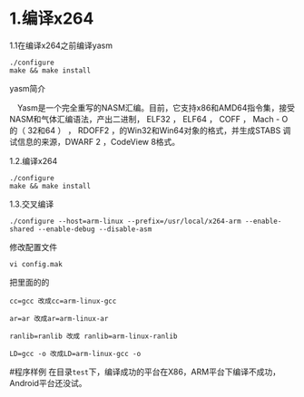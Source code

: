 # 1.编译x264
1.1在编译x264之前编译yasm

	./configure
	make && make install
yasm简介

&emsp;Yasm是一个完全重写的NASM汇编。目前，它支持x86和AMD64指令集，接受NASM和气体汇编语法，产出二进制， ELF32 ， ELF64 ， COFF ， Mach - O的（ 32和64 ） ， RDOFF2 ，的Win32和Win64对象的格式，并生成STABS 调试信息的来源，DWARF 2 ，CodeView 8格式。

1.2.编译x264

	./configure
	make && make install
1.3.交叉编译

	./configure --host=arm-linux --prefix=/usr/local/x264-arm --enable-shared --enable-debug --disable-asm

修改配置文件



	vi config.mak



 



把里面的的


	cc=gcc 改成cc=arm-linux-gcc

	ar=ar 改成ar=arm-linux-ar

	ranlib=ranlib 改成 ranlib=arm-linux-ranlib

	LD=gcc -o 改成LD=arm-linux-gcc -o 

#程序样例
在目录`test`下，编译成功的平台在X86，ARM平台下编译不成功，Android平台还没试。